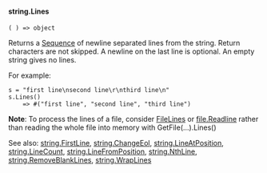 #### string.Lines

``` suneido
( ) => object
```

Returns a [Sequence](<../Sequence.md>) of newline separated lines from the string. Return characters are not skipped. A newline on the last line is optional. An empty string gives no lines.

For example:

``` suneido
s = "first line\nsecond line\r\nthird line\n"
s.Lines()
    => #("first line", "second line", "third line")
```

**Note**: To process the lines of a file, consider [FileLines](<../FileLines.md>) or [file.Readline](<../File/file.Readline.md>) rather than reading the whole file into memory with GetFile(...).Lines()


See also:
[string.FirstLine](<string.FirstLine.md>),
[string.ChangeEol](<string.ChangeEol.md>),
[string.LineAtPosition](<string.LineAtPosition.md>),
[string.LineCount](<string.LineCount.md>),
[string.LineFromPosition](<string.LineFromPosition.md>),
[string.NthLine](<string.NthLine.md>),
[string.RemoveBlankLines](<string.RemoveBlankLines.md>),
[string.WrapLines](<string.WrapLines.md>)
